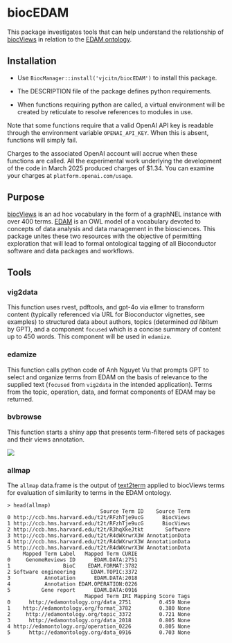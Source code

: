 # biocEDAM

This package investigates tools that
can help understand the relationship
of [biocViews](https://bioconductor.org/packages/biocViews) in relation to the 
[EDAM ontology](https://edamontology.org).

## Installation 


- Use `BiocManager::install('vjcitn/biocEDAM')` to install this package.

- The DESCRIPTION file of the package defines python requirements.

- When functions requiring python are called, a virtual environment
will be created by reticulate to resolve references to modules in use.

Note that some functions require that a valid OpenAI API key is
readable through the environment variable `OPENAI_API_KEY`.  When
this is absent, functions will simply fail.

Charges to the associated OpenAI account will accrue when these functions
are called.  All the experimental work underlying the development of the
code in March 2025 produced charges of $1.34.  You can examine your
charges at `platform.openai.com/usage`.

## Purpose

[biocViews](https://bioconductor.org/packages/biocViews) is an ad hoc vocabulary in
the form of a graphNEL instance with over 400 terms.  [EDAM](https://edamontology.org)
is an OWL model of a vocabulary devoted to concepts of data analysis and data management
in the biosciences.  This package unites these two resources with the objective of
permitting exploration that will lead to formal ontological tagging of all Bioconductor
software and data packages and workflows.

## Tools

### vig2data

This function uses rvest, pdftools, and gpt-4o via ellmer to transform content (typically
referenced via URL for Bioconductor vignettes, see examples) to structured
data about authors, topics (determined _ad libitum_ by GPT), and a component
`focused` which is a concise summary of content up to 450 words.  This component
will be used in `edamize`.

### edamize

This function calls python code of Anh Nguyet Vu that prompts GPT to
select and organize terms from EDAM on the basis of relevance to the
supplied text (`focused` from `vig2data` in the intended application).
Terms from the topic, operation, data, and format components of EDAM
may be returned.

### bvbrowse

This function starts a shiny app that presents term-filtered sets of packages
and their views annotation.

![](https://github.com/vjcitn/biocEDAM/blob/main/BrowseGeneSig.png?raw=true)

### allmap

The `allmap` data.frame is the output of [text2term](https://pypi.org/text2term)
applied to biocViews terms for evaluation of similarity to terms
in the EDAM ontology.

```
> head(allmap)
                              Source Term ID    Source Term
0 http://ccb.hms.harvard.edu/t2t/RFzhTje9ucG      BiocViews
1 http://ccb.hms.harvard.edu/t2t/RFzhTje9ucG      BiocViews
2 http://ccb.hms.harvard.edu/t2t/R3hqXkeJtkt       Software
3 http://ccb.hms.harvard.edu/t2t/R4dWXrwrX3W AnnotationData
4 http://ccb.hms.harvard.edu/t2t/R4dWXrwrX3W AnnotationData
5 http://ccb.hms.harvard.edu/t2t/R4dWXrwrX3W AnnotationData
     Mapped Term Label   Mapped Term CURIE
0     GenomeReviews ID      EDAM.DATA:2751
1                 BioC    EDAM.FORMAT:3782
2 Software engineering     EDAM.TOPIC:3372
3           Annotation      EDAM.DATA:2018
4           Annotation EDAM.OPERATION:0226
5          Gene report      EDAM.DATA:0916
                         Mapped Term IRI Mapping Score Tags
0      http://edamontology.org/data_2751         0.459 None
1    http://edamontology.org/format_3782         0.380 None
2     http://edamontology.org/topic_3372         0.721 None
3      http://edamontology.org/data_2018         0.805 None
4 http://edamontology.org/operation_0226         0.805 None
5      http://edamontology.org/data_0916         0.703 None
```
